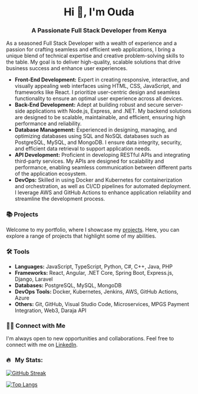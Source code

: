 <h1 align="center">Hi 👋, I'm Ouda</h1>
<h3 align="center">A Passionate Full Stack Developer from Kenya</h3>

As a seasoned Full Stack Developer with a wealth of experience and a passion for crafting seamless and efficient web applications, I bring a unique blend of technical expertise and creative problem-solving skills to the table. My goal is to deliver high-quality, scalable solutions that drive business success and enhance user experiences.

- **Front-End Development:** Expert in creating responsive, interactive, and visually appealing web interfaces using HTML, CSS, JavaScript, and frameworks like React. I prioritize user-centric design and seamless functionality to ensure an optimal user experience across all devices.
- **Back-End Development:** Adept at building robust and secure server-side applications with Node.js, Express, and .NET. My backend solutions are designed to be scalable, maintainable, and efficient, ensuring high performance and reliability.
- **Database Management:** Experienced in designing, managing, and optimizing databases using SQL and NoSQL databases such as PostgreSQL, MySQL, and MongoDB. I ensure data integrity, security, and efficient data retrieval to support application needs.
- **API Development:** Proficient in developing RESTful APIs and integrating third-party services. My APIs are designed for scalability and performance, enabling seamless communication between different parts of the application ecosystem.
- **DevOps:** Skilled in using Docker and Kubernetes for containerization and orchestration, as well as CI/CD pipelines for automated deployment. I leverage AWS and GitHub Actions to enhance application reliability and streamline the development process.

### 📚 Projects

Welcome to my portfolio, where I showcase my [projects](https://github.com/ouda711/Portfolio-Guide). Here, you can explore a range of projects that highlight some of my abilities.

### 🛠️ Tools

- **Languages:** JavaScript, TypeScript, Python, C#, C++, Java, PHP
- **Frameworks:** React, Angular, .NET Core, Spring Boot, Express.js, Django, Laravel
- **Databases:** PostgreSQL, MySQL, MongoDB
- **DevOps Tools:** Docker, Kubernetes, Jenkins, AWS, GitHub Actions, Azure
- **Others:** Git, GitHub, Visual Studio Code, Microservices, MPGS Payment Integration, Web3, Daraja API

### 👋🏻 Connect with Me

I'm always open to new opportunities and collaborations. Feel free to connect with me on [LinkedIn](https://www.linkedin.com/in/ouda-wycliffe-378644162/).

### 🔥 &nbsp; My Stats:

[![GitHub Streak](http://github-readme-streak-stats.herokuapp.com?user=ouda711)](https://git.io/streak-stats)

[![Top Langs](https://github-readme-stats.vercel.app/api/top-langs/?username=ouda711&layout=compact&theme=vision-friendly-dark)](https://github.com/anuraghazra/github-readme-stats)
